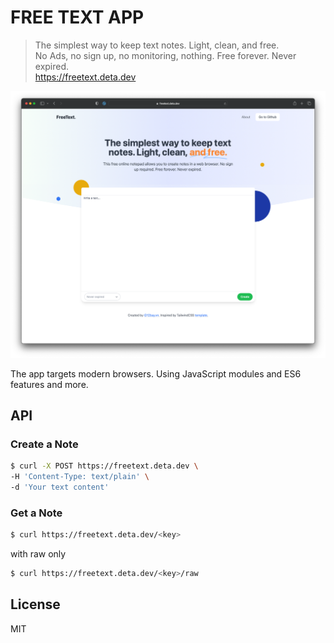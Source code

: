 # FREE TEXT APP

> The simplest way to keep text notes. Light, clean, and free.  
> No Ads, no sign up, no monitoring, nothing. Free forever. Never expired.  
> https://freetext.deta.dev

![FreeText](./screenshot.png)

The app targets modern browsers. Using JavaScript modules and ES6 features and more.

## API

### Create a Note

```bash
$ curl -X POST https://freetext.deta.dev \
-H 'Content-Type: text/plain' \
-d 'Your text content'
```

### Get a Note

```bash
$ curl https://freetext.deta.dev/<key>
```

with raw only

```bash
$ curl https://freetext.deta.dev/<key>/raw
```

## License

MIT
